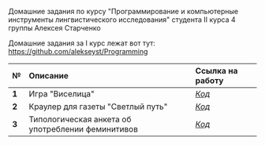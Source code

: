 Домашние задания по курсу \"Программирование и компьютерные инструменты лингвистического исследования\" студента II курса 4 группы Алексея Старченко

Домашние задания за I курс лежат вот тут: https://github.com/alekseyst/Programming


|  №      | Описание    | Ссылка на работу |
| :------------- |:-------------| :-----|
| **1**    | Игра \"Виселица\" | [*Код*](https://www.github.com) |
| **2**    | Краулер для газеты \"Светлый путь\" | [*Код*](https://www.github.com) |
| **3**    | Типологическая анкета об употреблении феминитивов| [*Код*](https://www.github.com) |
